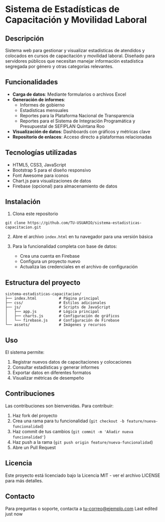 # Sistema de Estadísticas de Capacitación y Movilidad Laboral

## Descripción
Sistema web para gestionar y visualizar estadísticas de atendidos y colocados en cursos de capacitación y movilidad laboral. Diseñado para servidores públicos que necesitan manejar información estadística segregada por género y otras categorías relevantes.

## Funcionalidades

- **Carga de datos**: Mediante formularios o archivos Excel
- **Generación de informes**: 
  - Informes de gobierno
  - Estadísticas mensuales
  - Reportes para la Plataforma Nacional de Transparencia
  - Reportes para el Sistema de Integración Programática y Presupuestal de SEFIPLAN Quintana Roo
- **Visualización de datos**: Dashboards con gráficos y métricas clave
- **Repositorio de enlaces**: Acceso directo a plataformas relacionadas

## Tecnologías utilizadas

- HTML5, CSS3, JavaScript
- Bootstrap 5 para el diseño responsivo
- Font Awesome para iconos
- Chart.js para visualizaciones de datos
- Firebase (opcional) para almacenamiento de datos

## Instalación

1. Clona este repositorio
```
git clone https://github.com/TU-USUARIO/sistema-estadisticas-capacitacion.git
```

2. Abre el archivo `index.html` en tu navegador para una versión básica

3. Para la funcionalidad completa con base de datos:
   - Crea una cuenta en Firebase
   - Configura un proyecto nuevo
   - Actualiza las credenciales en el archivo de configuración

## Estructura del proyecto

```
sistema-estadisticas-capacitacion/
├── index.html          # Página principal
├── css/                # Estilos adicionales
├── js/                 # Scripts de JavaScript
│   ├── app.js          # Lógica principal
│   ├── charts.js       # Configuración de gráficos
│   └── firebase.js     # Configuración de Firebase
└── assets/             # Imágenes y recursos
```

## Uso

El sistema permite:
1. Registrar nuevos datos de capacitaciones y colocaciones
2. Consultar estadísticas y generar informes
3. Exportar datos en diferentes formatos
4. Visualizar métricas de desempeño

## Contribuciones

Las contribuciones son bienvenidas. Para contribuir:
1. Haz fork del proyecto
2. Crea una rama para tu funcionalidad (`git checkout -b feature/nueva-funcionalidad`)
3. Haz commit de tus cambios (`git commit -m 'Añadir nueva funcionalidad'`)
4. Haz push a la rama (`git push origin feature/nueva-funcionalidad`)
5. Abre un Pull Request

## Licencia

Este proyecto está licenciado bajo la Licencia MIT - ver el archivo LICENSE para más detalles.

## Contacto

Para preguntas o soporte, contacta a [tu-correo@ejemplo.com](mailto:tu-correo@ejemplo.com)
Last edited just now
